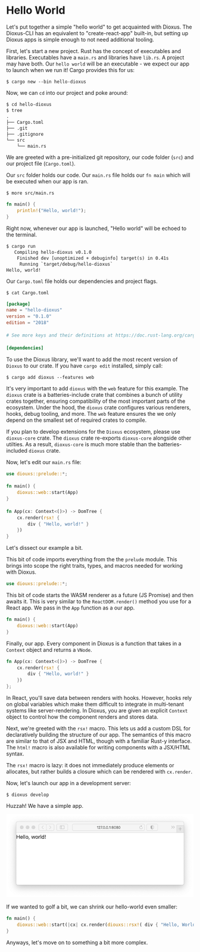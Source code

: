 # Hello World

Let's put together a simple "hello world" to get acquainted with Dioxus. The Dioxus-CLI has an equivalent to "create-react-app" built-in, but setting up Dioxus apps is simple enough to not need additional tooling.

First, let's start a new project. Rust has the concept of executables and libraries. Executables have a `main.rs` and libraries have `lib.rs`. A project may have both. Our `hello world` will be an executable - we expect our app to launch when we run it! Cargo provides this for us:

```shell
$ cargo new --bin hello-dioxus
```

Now, we can `cd` into our project and poke around:

```shell
$ cd hello-dioxus
$ tree
.
├── Cargo.toml
├── .git
├── .gitignore
└── src
    └── main.rs
```

We are greeted with a pre-initialized git repository, our code folder (`src`) and our project file (`Cargo.toml`).

Our `src` folder holds our code. Our `main.rs` file holds our `fn main` which will be executed when our app is ran.

```shell
$ more src/main.rs
```

```rust
fn main() {
    println!("Hello, world!");
}
```

Right now, whenever our app is launched, "Hello world" will be echoed to the terminal.

```shell
$ cargo run
   Compiling hello-dioxus v0.1.0
    Finished dev [unoptimized + debuginfo] target(s) in 0.41s
     Running `target/debug/hello-dioxus`
Hello, world!
```

Our `Cargo.toml` file holds our dependencies and project flags.

```shell
$ cat Cargo.toml
```

```toml
[package]
name = "hello-dioxus"
version = "0.1.0"
edition = "2018"

# See more keys and their definitions at https://doc.rust-lang.org/cargo/reference/manifest.html

[dependencies]

```

To use the Dioxus library, we'll want to add the most recent version of `Dioxus` to our crate. If you have `cargo edit` installed, simply call:

```shell
$ cargo add dioxus --features web
```

It's very important to add `dioxus` with the `web` feature for this example. The `dioxus` crate is a batteries-include crate that combines a bunch of utility crates together, ensuring compatibility of the most important parts of the ecosystem. Under the hood, the `dioxus` crate configures various renderers, hooks, debug tooling, and more. The `web` feature ensures the we only depend on the smallest set of required crates to compile.

If you plan to develop extensions for the `Dioxus` ecosystem, please use `dioxus-core` crate. The `dioxus` crate re-exports `dioxus-core` alongside other utilties. As a result, `dioxus-core` is much more stable than the batteries-included `dioxus` crate.

Now, let's edit our `main.rs` file:

```rust
use diouxs::prelude::*;

fn main() {
    dioxus::web::start(App)
}

fn App(cx: Context<()>) -> DomTree {
    cx.render(rsx! {
        div { "Hello, world!" }
    })
}
```

Let's dissect our example a bit.

This bit of code imports everything from the the `prelude` module. This brings into scope the right traits, types, and macros needed for working with Dioxus.

```rust
use diouxs::prelude::*;
```

This bit of code starts the WASM renderer as a future (JS Promise) and then awaits it. This is very similar to the `ReactDOM.render()` method you use for a React app. We pass in the `App` function as a our app.

```rust
fn main() {
    dioxus::web::start(App)
}
```

Finally, our app. Every component in Dioxus is a function that takes in a `Context` object and returns a `VNode`.

```rust
fn App(cx: Context<()>) -> DomTree {
    cx.render(rsx! {
        div { "Hello, world!" }
    })
};
```

In React, you'll save data between renders with hooks. However, hooks rely on global variables which make them difficult to integrate in multi-tenant systems like server-rendering. In Dioxus, you are given an explicit `Context` object to control how the component renders and stores data.

Next, we're greeted with the `rsx!` macro. This lets us add a custom DSL for declaratively building the structure of our app. The semantics of this macro are similar to that of JSX and HTML, though with a familiar Rust-y interface. The `html!` macro is also available for writing components with a JSX/HTML syntax.

The `rsx!` macro is lazy: it does not immediately produce elements or allocates, but rather builds a closure which can be rendered with `cx.render`.

Now, let's launch our app in a development server:

```shell
$ dioxus develop
```

Huzzah! We have a simple app.

![Hello world](../assets/01-setup-helloworld.png)

If we wanted to golf a bit, we can shrink our hello-world even smaller:

```rust
fn main() {
    dioxus::web::start(|cx| cx.render(diouxs::rsx!( div { "Hello, World!" } ))
}
```

Anyways, let's move on to something a bit more complex.
